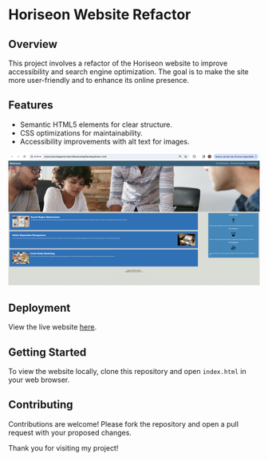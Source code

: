 # Horiseon Website Refactor

## Overview
This project involves a refactor of the Horiseon website to improve accessibility and search engine optimization. The goal is to make the site more user-friendly and to enhance its online presence.

## Features
- Semantic HTML5 elements for clear structure.
- CSS optimizations for maintainability.
- Accessibility improvements with alt text for images.

![Horiseon Website Screenshot](assets/images/screenshot.png)

## Deployment
View the live website [here](https://stgowf.github.io/Horiseon-Accessibility-Refactor/).

## Getting Started
To view the website locally, clone this repository and open `index.html` in your web browser.

## Contributing
Contributions are welcome! Please fork the repository and open a pull request with your proposed changes.

Thank you for visiting my project!
